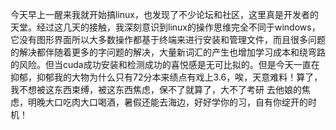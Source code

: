 今天早上一醒来我就开始搞linux，也发现了不少论坛和社区，这里真是开发者的天堂。经过这几天的接触，我深刻意识到linux的操作思维完全不同于windows，它没有图形界面所以大多数操作都基于终端来进行安装和管理文件，而且很多问题的解决都伴随着更多的字问题的解决，大量新词汇的产生也增加学习成本和绕弯路的风险。但当cuda成功安装和检测成功的喜悦感是无可比拟的。但是今天一直在抑郁，抑郁我的大物为什么只有72分本来绩点有戏上3.6，唉，天意难料！算了，我不想被这东西束缚，被这东西焦虑，保不了就算了，大不了考研 去他娘的焦虑，明晚大口吃肉大口喝酒，暑假还能去海边，好好学你的习，自有你绽开的时机！